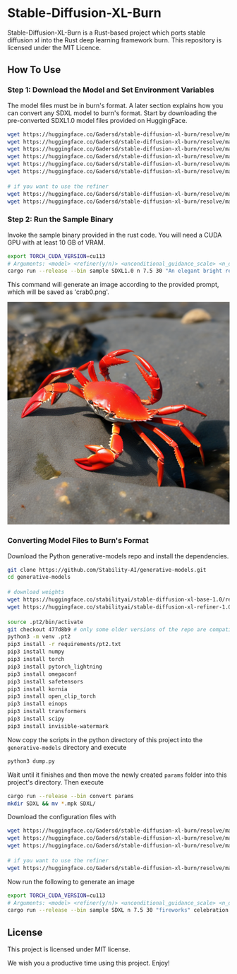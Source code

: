 # Stable-Diffusion-XL-Burn

Stable-Diffusion-XL-Burn is a Rust-based project which ports stable diffusion xl into the Rust deep learning framework burn. This repository is licensed under the MIT Licence.

## How To Use

### Step 1: Download the Model and Set Environment Variables

The model files must be in burn's format.
A later section explains how you can convert any SDXL model to burn's format.
Start by downloading the pre-converted SDXL1.0 model files provided on HuggingFace.

```bash
wget https://huggingface.co/Gadersd/stable-diffusion-xl-burn/resolve/main/SDXL1.0/diffuser.mpk -P ./SDXL1.0/
wget https://huggingface.co/Gadersd/stable-diffusion-xl-burn/resolve/main/SDXL1.0/diffuser.cfg -P ./SDXL1.0/
wget https://huggingface.co/Gadersd/stable-diffusion-xl-burn/resolve/main/SDXL1.0/embedder.mpk -P ./SDXL1.0/
wget https://huggingface.co/Gadersd/stable-diffusion-xl-burn/resolve/main/SDXL1.0/embedder.cfg -P ./SDXL1.0/
wget https://huggingface.co/Gadersd/stable-diffusion-xl-burn/resolve/main/SDXL1.0/latent_decoder.mpk -P ./SDXL1.0/
wget https://huggingface.co/Gadersd/stable-diffusion-xl-burn/resolve/main/SDXL1.0/latent_decoder.cfg -P ./SDXL1.0/

# if you want to use the refiner
wget https://huggingface.co/Gadersd/stable-diffusion-xl-burn/resolve/main/SDXL1.0/refiner.mpk -P ./SDXL1.0/
wget https://huggingface.co/Gadersd/stable-diffusion-xl-burn/resolve/main/SDXL1.0/refiner.cfg -P ./SDXL1.0/
```

### Step 2: Run the Sample Binary

Invoke the sample binary provided in the rust code. You will need a CUDA GPU with at least 10 GB of VRAM.

```bash
export TORCH_CUDA_VERSION=cu113
# Arguments: <model> <refiner(y/n)> <unconditional_guidance_scale> <n_diffusion_steps> <prompt> <output_image>
cargo run --release --bin sample SDXL1.0 n 7.5 30 "An elegant bright red crab." crab
```

This command will generate an image according to the provided prompt, which will be saved as 'crab0.png'.

![An image of an ancient mossy stone](crab0.png)

### Converting Model Files to Burn's Format

Download the Python generative-models repo and install the dependencies.

```bash
git clone https://github.com/Stability-AI/generative-models.git
cd generative-models

# download weights
wget https://huggingface.co/stabilityai/stable-diffusion-xl-base-1.0/resolve/main/sd_xl_base_1.0.safetensors?download=true -P ./checkpoints/
wget https://huggingface.co/stabilityai/stable-diffusion-xl-refiner-1.0/resolve/main/sd_xl_refiner_1.0.safetensors?download=true -P ./checkpoints/

source .pt2/bin/activate
git checkout 477d8b9 # only some older versions of the repo are compatible
python3 -m venv .pt2
pip3 install -r requirements/pt2.txt
pip3 install numpy
pip3 install torch
pip3 install pytorch_lightning
pip3 install omegaconf
pip3 install safetensors
pip3 install kornia
pip3 install open_clip_torch
pip3 install einops
pip3 install transformers
pip3 install scipy
pip3 install invisible-watermark
```

Now copy the scripts in the python directory of this project into the `generative-models` directory and execute

```bash
python3 dump.py
```

Wait until it finishes and then move the newly created `params` folder into this project's directory. Then execute

```bash
cargo run --release --bin convert params
mkdir SDXL && mv *.mpk SDXL/
```

Download the configuration files with

```bash
wget https://huggingface.co/Gadersd/stable-diffusion-xl-burn/resolve/main/SDXL1.0/diffuser.cfg -P ./SDXL1.0/
wget https://huggingface.co/Gadersd/stable-diffusion-xl-burn/resolve/main/SDXL1.0/embedder.cfg -P ./SDXL1.0/
wget https://huggingface.co/Gadersd/stable-diffusion-xl-burn/resolve/main/SDXL1.0/latent_decoder.cfg -P ./SDXL1.0/

# if you want to use the refiner
wget https://huggingface.co/Gadersd/stable-diffusion-xl-burn/resolve/main/SDXL1.0/refiner.cfg -P ./SDXL1.0/
```

Now run the following to generate an image

```bash
export TORCH_CUDA_VERSION=cu113
# Arguments: <model> <refiner(y/n)> <unconditional_guidance_scale> <n_diffusion_steps> <prompt> <output_image>
cargo run --release --bin sample SDXL n 7.5 30 "fireworks" celebration
```

## License

This project is licensed under MIT license.

We wish you a productive time using this project. Enjoy!
